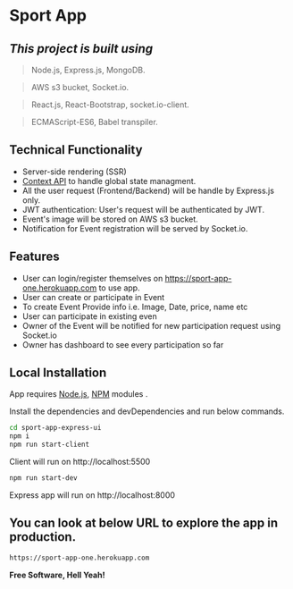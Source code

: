 # Sport App
## _This project is built using_
> Node.js, Express.js, MongoDB.

> AWS s3 bucket, Socket.io.

> React.js, React-Bootstrap, socket.io-client.

> ECMAScript-ES6, Babel transpiler.

## Technical Functionality

- Server-side rendering (SSR)
- [Context API](https://reactjs.org/docs/context.html) to handle global state managment.
- All the user request (Frontend/Backend) will be handle by Express.js only.
- JWT authentication: User's request will be authenticated by JWT.
- Event's image will be stored on AWS s3 bucket.
- Notification for Event registration will be served by Socket.io.

## Features

- User can login/register themselves on https://sport-app-one.herokuapp.com to use app.
- User can create or participate in Event
- To create Event Provide info i.e. Image, Date, price, name etc
- User can participate in existing even
- Owner of the Event will be notified for new participation request using Socket.io
- Owner has dashboard to see every participation so far 

## Local Installation

App requires [Node.js](https://nodejs.org/), [NPM](https://www.npmjs.com/) modules .

Install the dependencies and devDependencies and run below commands.

```sh
cd sport-app-express-ui
npm i
npm run start-client
```
Client will run on http://localhost:5500

```sh
npm run start-dev
```
Express app will run on http://localhost:8000


## You can look at below URL to explore the app in production.

```sh
https://sport-app-one.herokuapp.com
```

**Free Software, Hell Yeah!**
